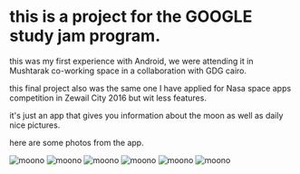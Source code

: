 # this is a project for the GOOGLE study jam program.

this was my first experience with Android, we were attending it in Mushtarak co-working space
in a collaboration with GDG cairo.

this final project also was the same one I have applied for Nasa space apps
competition in Zewail City 2016 but wit less features.

it's just an app that gives you information about the moon as well as daily
nice pictures.

here are some photos from the app.

![moono](https://github.com/Ahmed-Ayman/tree/master/images/layout-2017-06-10-010058.png?raw=true)
![moono](https://github.com/Ahmed-Ayman/tree/master/images/layout-2017-06-10-010149.png?raw=true)
![moono](https://github.com/Ahmed-Ayman/tree/master/images/layout-2017-06-10-010213.png?raw=true)
![moono](https://github.com/Ahmed-Ayman/tree/master/images/layout-2017-06-10-010232.png?raw=true)
![moono](https://github.com/Ahmed-Ayman/tree/master/images/layout-2017-06-10-010241.png?raw=true)
![moono](https://github.com/Ahmed-Ayman/tree/master/images/layout-2017-06-10-010253.png?raw=true)
